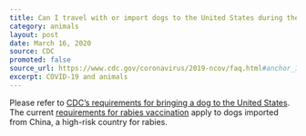 ```yaml
---
title: Can I travel with or import dogs to the United States during the outbreak?
category: animals
layout: post
date: March 16, 2020
source: CDC
promoted: false
source_url: https://www.cdc.gov/coronavirus/2019-ncov/faq.html#anchor_1584390773118
excerpt: COVID-19 and animals
---
```


Please refer to <a href="https://www.cdc.gov/importation/bringing-an-animal-into-the-united-states/index.html">CDC’s requirements for bringing a dog to the United States</a>. The current <a href="https://www.cdc.gov/importation/bringing-an-animal-into-the-united-states/rabies-vaccine.html" target="_blank">requirements for rabies vaccination</a> apply to dogs imported from China, a high-risk country for rabies.
